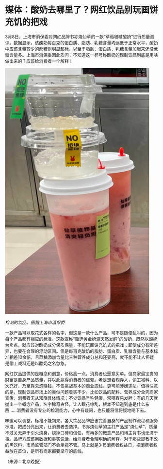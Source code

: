 # 媒体：酸奶去哪里了？网红饮品别玩画饼充饥的把戏

3月8日，上海市消保委对网红品牌书亦烧仙草的一款“草莓啵啵酸奶”进行质量测评。数据显示，该酸奶每百克的蛋白质、脂肪、乳糖含量均远低于正常水平，酸奶中应该含量较少的蔗糖则明显超标，以至于脂肪、蛋白质、乳糖含量加起来还没蔗糖含量多。上海市消保委因此质问：不知道这一杯号称酸奶的现制饮品到底是用啥做出来的？应该给消费者一个解释！

![762e33c5b022d55542d0289e5c44c2b0.jpg](https://raw.githubusercontent.com/qqhsx/qqnews_image/main/2024/03/10/媒体：酸奶去哪里了？网红饮品别玩画饼充饥的把戏/762e33c5b022d55542d0289e5c44c2b0.jpg)

_检测的饮品。图据上海市消保委_

一款产品可以取花式各样的名字，但这是一款什么产品，可不是随便乱叫的，因为每个产品都有相应的标准。这款宣称“甄选黄金奶源天然发酵”的酸奶，既然以酸奶为卖点，就应该对酸奶成分保质保量，不能玩画饼充饥式的把戏；即使成分有所差异，也要在合理的浮动区间。但是每百克酸奶的脂肪、蛋白质、乳糖含量与基本标准相差10余倍，且蔗糖添加含量比三种营养成分总和还要高，就不能不让人怀疑是偷工减料还是以酸奶之名忽悠。

网红饮品提供的是概念和创意，价格高一点，消费者也愿意买单。但商家最宝贵的财富是自身产品质量，并以此赢得消费者的信赖。老是想着糊弄人，偷工减料、以次充好，乃至靠忽悠赚钱，不仅挑战基本的商业底线，更可能涉嫌违法。值得注意的是，现制饮品市场上的类似问题着实不少。比如饮品的配料、营养成分全凭商家宣传，消费者无从知晓具体情况；不少饮品号称健康，常喝容易发胖；有的几天就抛出一个概念产品，名字稀奇古怪，让人眼花缭乱，根本不知道到底是什么东西……消费者没有专业的检测能力，心中有疑问，也只能将信将疑地喝下去。

味道可以调整，标准不能胡来。各大饮品品牌应该完善自身的产品制作流程和服务标准，把成分亮出来，让消费者去选择。书亦烧仙草的主打产品是“烧仙草”，质量不过关无异于引火烧身，烧掉口碑和信任，有再多的概念产品和博主背书也无济于事。品牌方应该用数据和事实说话，给消费者合理明确的解释。对于那些屡教不改的黑饮料，市场监管部门不会坐视不管。马上就是3·15消费者权益日，把消费者权益放在首位，是所有商家都要坚守的底线。

（来源：北京晚报）

